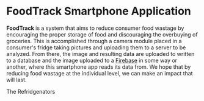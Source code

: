 # FoodTrack Smartphone Application

**FoodTrack** is a system that aims to reduce consumer food wastage by
encouraging the proper storage of food and discouraging the overbuying of
groceries. This is accomplished through a camera module placed in a consumer's
fridge taking pictures and uploading them to a server to be analyzed. From
there, the image and resulting data are uploaded to written to a database and
the image uploaded to a [Firebase](https://firebase.google.com/) in some way or
another, where this smartphone app reads its data from. We hope that by reducing food wastage at the individual level, we can make an impact
that will last.

The Refridgenators
